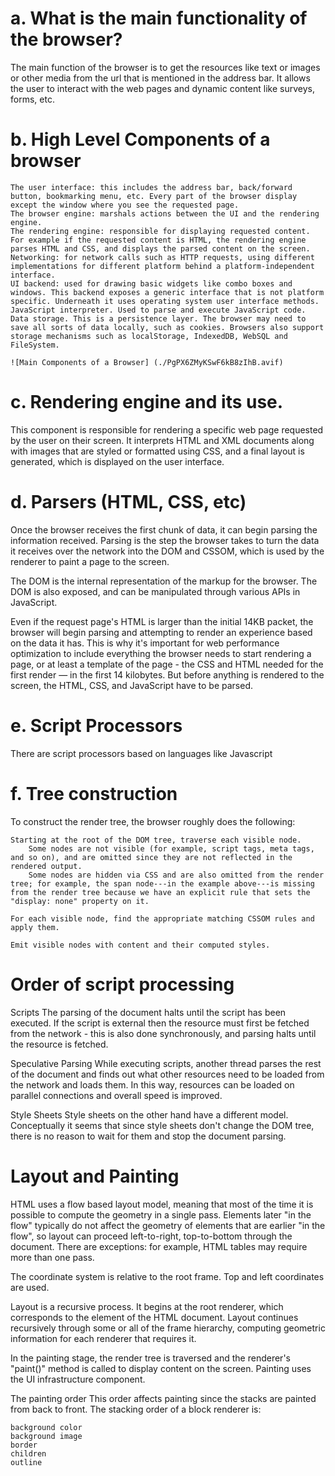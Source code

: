 # a. What is the main functionality of the browser?
The main function of the browser is to get the resources like text or images or other media from the url that is mentioned in the address bar. It allows the user to interact with the web pages and dynamic content like surveys, forms, etc.


# b. High Level Components of a browser
    The user interface: this includes the address bar, back/forward button, bookmarking menu, etc. Every part of the browser display except the window where you see the requested page.
    The browser engine: marshals actions between the UI and the rendering engine.
    The rendering engine: responsible for displaying requested content. For example if the requested content is HTML, the rendering engine parses HTML and CSS, and displays the parsed content on the screen.
    Networking: for network calls such as HTTP requests, using different implementations for different platform behind a platform-independent interface.
    UI backend: used for drawing basic widgets like combo boxes and windows. This backend exposes a generic interface that is not platform specific. Underneath it uses operating system user interface methods.
    JavaScript interpreter. Used to parse and execute JavaScript code.
    Data storage. This is a persistence layer. The browser may need to save all sorts of data locally, such as cookies. Browsers also support storage mechanisms such as localStorage, IndexedDB, WebSQL and FileSystem.

    ![Main Components of a Browser] (./PgPX6ZMyKSwF6kB8zIhB.avif) 
    

# c. Rendering engine and its use.
This component is responsible for rendering a specific web page requested by the user on their screen. It interprets HTML and XML documents along with images that are styled or formatted using CSS, and a final layout is generated, which is displayed on the user interface.

# d. Parsers (HTML, CSS, etc)
Once the browser receives the first chunk of data, it can begin parsing the information received. Parsing is the step the browser takes to turn the data it receives over the network into the DOM and CSSOM, which is used by the renderer to paint a page to the screen.

The DOM is the internal representation of the markup for the browser. The DOM is also exposed, and can be manipulated through various APIs in JavaScript.

Even if the request page's HTML is larger than the initial 14KB packet, the browser will begin parsing and attempting to render an experience based on the data it has. This is why it's important for web performance optimization to include everything the browser needs to start rendering a page, or at least a template of the page - the CSS and HTML needed for the first render — in the first 14 kilobytes. But before anything is rendered to the screen, the HTML, CSS, and JavaScript have to be parsed.

# e. Script Processors
There are script processors based on languages like Javascript
# f. Tree construction
To construct the render tree, the browser roughly does the following:

    Starting at the root of the DOM tree, traverse each visible node.
        Some nodes are not visible (for example, script tags, meta tags, and so on), and are omitted since they are not reflected in the rendered output.
        Some nodes are hidden via CSS and are also omitted from the render tree; for example, the span node---in the example above---is missing from the render tree because we have an explicit rule that sets the "display: none" property on it.

    For each visible node, find the appropriate matching CSSOM rules and apply them.

    Emit visible nodes with content and their computed styles.

# Order of script processing
Scripts
The parsing of the document halts until the script has been executed. If the script is external then the resource must first be fetched from the network - this is also done synchronously, and parsing halts until the resource is fetched.

Speculative Parsing
While executing scripts, another thread parses the rest of the document and finds out what other resources need to be loaded from the network and loads them. In this way, resources can be loaded on parallel connections and overall speed is improved.

Style Sheets
Style sheets on the other hand have a different model. Conceptually it seems that since style sheets don't change the DOM tree, there is no reason to wait for them and stop the document parsing.

# Layout and Painting
HTML uses a flow based layout model, meaning that most of the time it is possible to compute the geometry in a single pass. Elements later "in the flow" typically do not affect the geometry of elements that are earlier "in the flow", so layout can proceed left-to-right, top-to-bottom through the document. There are exceptions: for example, HTML tables may require more than one pass.

The coordinate system is relative to the root frame. Top and left coordinates are used.

Layout is a recursive process. It begins at the root renderer, which corresponds to the <html> element of the HTML document. Layout continues recursively through some or all of the frame hierarchy, computing geometric information for each renderer that requires it.

In the painting stage, the render tree is traversed and the renderer's "paint()" method is called to display content on the screen. Painting uses the UI infrastructure component.

The painting order
This order affects painting since the stacks are painted from back to front. The stacking order of a block renderer is:

    background color
    background image
    border
    children
    outline

